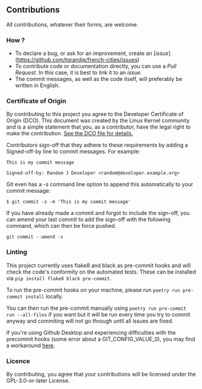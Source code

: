 ## Contributions

All contributions, whatever their forms, are welcome.

### How ?

* To declare a bug, or ask for an improvement, create an [*issue*] (https://github.com/tgrandje/french-cities/issues)
* To contribute code or documentation directly, you can use a *Pull Request*. In this case, it is best to link it to an *issue*.
* The commit messages, as well as the code itself, will preferably be written in English.

### Certificate of Origin

By contributing to this project you agree to the Developer Certificate of Origin (DCO). This document was created by the Linux Kernel community and is a simple statement that you, as a contributor, have the legal right to make the contribution. [See the DCO file for details.](https://developercertificate.org/)

Contributors sign-off that they adhere to these requirements by adding a Signed-off-by line to commit messages. For example:

```
This is my commit message

Signed-off-by: Random J Developer <random@developer.example.org>
```

Git even has a -s command line option to append this automatically to your commit message:
```
$ git commit -s -m 'This is my commit message'
```

If you have already made a commit and forgot to include the sign-off, you can amend your last commit to add the sign-off with the following command, which can then be force pushed.
```
git commit --amend -s
```

### Linting

This project currently uses flake8 and black as pre-commit hooks and will check the code's conformity on the automated tests.
These can be installed via ``pip install flake8 black pre-commit``.

To run the pre-commit hooks on your machine, please run `poetry run pre-commit install` locally.

You can then run the pre-commit manually using `poetry run pre-commit run --all-files` if you want but it will be run every time you try to commit anyway and commiting will not go through until all issues are fixed.

If you're using Github Desktop and experiencing difficulties with the precommit hooks (some error about a GIT_CONFIG_VALUE_0), you may find a workaround [here](https://stackoverflow.com/questions/78695471/pre-commit-error-missing-config-value-git-config-value-0#answer-78862203).

### Licence

By contributing, you agree that your contributions will be licensed under the GPL-3.0-or-later License.
